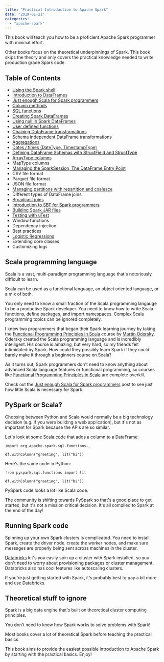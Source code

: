 ```yaml
---
title: "Practical Introduction to Apache Spark"
date: "2019-01-21"
categories: 
  - "apache-spark"
---
```


This book will teach you how to be a proficient Apache Spark programmer with minimal effort.

Other books focus on the theoretical underpinnings of Spark. This book skips the theory and only covers the practical knowledge needed to write production grade Spark code.

## Table of Contents

- [Using the Spark shell](https://www.mungingdata.com/apache-spark/using-the-console)
- [Introduction to DataFrames](https://www.mungingdata.com/apache-spark/introduction-to-dataframes)
- [Just enough Scala for Spark programmers](https://www.mungingdata.com/apache-spark/just-enough-scala)
- [Column methods](https://www.mungingdata.com/apache-spark/column-methods)
- [SQL functions](https://www.mungingdata.com/apache-spark/spark-sql-functions)
- [Creating Spark DataFrames](https://medium.com/@mrpowers/manually-creating-spark-dataframes-b14dae906393)
- [Using null in Spark DataFrames](https://www.mungingdata.com/apache-spark/dealing-with-null)
- [User defined functions](https://medium.com/@mrpowers/spark-user-defined-functions-udfs-6c849e39443b)
- [Chaining DataFrame transformations](https://becominghuman.ai/chaining-spark-sql-functions-and-user-defined-functions-2e98534b6885)
- [Schema independent DataFrame transformations](https://medium.com/@mrpowers/schema-independent-dataframe-transformations-d6b36e12dca6)
- [Aggregations](https://www.mungingdata.com/apache-spark/aggregations)
- [Dates / times (DateType, TimestampType)](https://www.mungingdata.com/apache-spark/dates-times)
- [Defining DataFrame Schemas with StructField and StructType](https://www.mungingdata.com/apache-spark/dataframe-schema-structfield-structtype)
- [ArrayType columns](https://www.mungingdata.com/apache-spark/arraytype-columns)
- MapType columns
- [Managing the SparkSession, The DataFrame Entry Point](https://www.mungingdata.com/apache-spark/sparksession)
- CSV file format
- Parquet file format
- JSON file format
- [Managing partitions with repartition and coalesce](https://medium.com/@mrpowers/managing-spark-partitions-with-coalesce-and-repartition-4050c57ad5c4)
- Different types of DataFrame joins
- [Broadcast joins](https://www.mungingdata.com/apache-spark/broadcast-joins)
- [Introduction to SBT for Spark programmers](https://www.mungingdata.com/apache-spark/introduction-to-sbt)
- [Building Spark JAR files](https://www.mungingdata.com/apache-spark/building-jar-files-with-sbt)
- [Testing with uTest](https://www.mungingdata.com/apache-spark/testing-with-utest)
- Window functions
- Dependency injection
- Best practices
- [Logistic Regressions](https://www.mungingdata.com/apache-spark/logistic-regressions)
- Extending core classes
- Customizing logs

## Scala programming language

Scala is a vast, multi-paradigm programming language that's notoriously difficult to learn.

Scala can be used as a functional language, an object oriented language, or a mix of both.

You only need to know a small fraction of the Scala programming langauge to be a productive Spark developer. You need to know how to write Scala functions, define packages, and import namespaces. Complex Scala programming topics can be ignored completely.

I knew two programmers that began their Spark learning journey by taking the [Functional Programming Principles in Scala](https://www.coursera.org/learn/progfun1) course by [Martin Odersky](https://en.wikipedia.org/wiki/Martin_Odersky). Odersky created the Scala programming language and is incredibly intelligent. His course is amazing, but very hard, so my friends felt intimidated by Spark. How could they possibly learn Spark if they could barely make it through a beginners course on Scala?

As it turns out, Spark programmers don't need to know anything about advanced Scala language features or functional programming, so courses like [Functional Programming Principles in Scala](https://www.coursera.org/learn/progfun1) are complete overkill.

Check out the [Just enough Scala for Spark programmers](https://www.mungingdata.com/apache-spark/just-enough-scala) post to see just how little Scala is necessary for Spark.

## PySpark or Scala?

Choosing between Python and Scala would normally be a big technology decision (e.g. if you were building a web application), but it's not as important for Spark because the APIs are so similar.

Let's look at some Scala code that adds a column to a DataFrame:

```
import org.apache.spark.sql.functions._

df.withColumn("greeting", lit("hi"))
```

Here's the same code in Python:

```
from pyspark.sql.functions import lit

df.withColumn("greeting", lit("hi"))
```

PySpark code looks a lot like Scala code.

The community is shifting towards PySpark so that's a good place to get started, but it's not a mission critical decision. It's all compiled to Spark at the end of the day!

## Running Spark code

Spinning up your own Spark clusters is complicated. You need to install Spark, create the driver node, create the worker nodes, and make sure messages are properly being sent across machines in the cluster.

[Databricks](https://databricks.com/) let's you easily spin up a cluster with Spark installed, so you don't need to worry about provisioning packages or cluster management. Databricks also has cool features like autoscaling clusters.

If you're just getting started with Spark, it's probably best to pay a bit more and use Databricks.

## Theoretical stuff to ignore

Spark is a big data engine that's built on theoretical cluster computing principles.

You don't need to know how Spark works to solve problems with Spark!

Most books cover a lot of theoretical Spark before teaching the practical basics.

This book aims to provide the easiest possible introduction to Apache Spark by starting with the practical basics. Enjoy!
